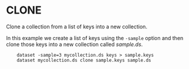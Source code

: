 
# CLONE

Clone a collection from a list of keys into a new collection.

In this example we create a list of keys using the `-sample` option
and then clone those keys into a new collection called *sample.ds*.

```shell
    dataset -sample=3 mycollection.ds keys > sample.keys
    dataset mycollection.ds clone sample.keys sample.ds
```


